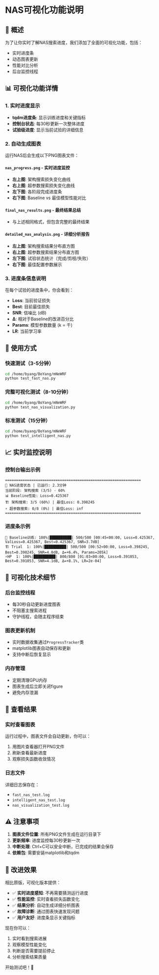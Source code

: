 # NAS可视化功能说明

## 🎯 概述
为了让你实时了解NAS搜索进度，我们添加了全面的可视化功能，包括：
- 实时进度条
- 动态图表更新
- 性能对比分析
- 后台监控线程

## 📊 可视化功能详情

### 1. 实时进度显示
- **tqdm进度条**: 显示训练进度和关键指标
- **控制台状态**: 每30秒更新一次整体进度
- **试验级进度**: 显示当前试验的详细信息

### 2. 自动生成图表
运行NAS后会生成以下PNG图表文件：

#### `nas_progress.png` - 实时进度监控
- **左上图**: 架构搜索损失变化曲线
- **右上图**: 超参数搜索损失变化曲线  
- **左下图**: 各阶段完成进度条
- **右下图**: Baseline vs 最佳模型性能对比

#### `final_nas_results.png` - 最终结果总结
- 与上述相同格式，但包含完整的最终结果

#### `detailed_nas_analysis.png` - 详细分析报告
- **左上图**: 架构搜索结果分布直方图
- **右上图**: 超参数搜索结果分布直方图
- **左下图**: 试验状态统计（完成/剪枝/失败）
- **右下图**: 最佳配置参数展示

### 3. 进度条信息说明
在每个试验的进度条中，你会看到：
- **Loss**: 当前验证损失
- **Best**: 目前最佳损失
- **SNR**: 信噪比 (dB)
- **Δ**: 相对于Baseline的改进百分比
- **Params**: 模型参数数量 (k = 千)
- **LR**: 当前学习率

## 🚀 使用方式

### 快速测试（3-5分钟）
```bash
cd /home/byang/BoYang/mNeWRF
python test_fast_nas.py
```

### 完整可视化测试（8-10分钟）
```bash
cd /home/byang/BoYang/mNeWRF
python test_nas_visualization.py
```

### 标准测试（15分钟）
```bash
cd /home/byang/BoYang/mNeWRF
python test_intelligent_nas.py
```

## 📈 实时监控说明

### 控制台输出示例
```
==============================================================
🚀 NAS进度状态 | 已运行: 2.3分钟
当前阶段: 架构搜索 (3/5) - 60%
📊 Baseline性能: Loss=0.425367
🏗️ 架构搜索: 3/5 (60%) | 最佳Loss: 0.398245
⚡ 超参数搜索: 0/8 (0%) | 最佳Loss: inf
==============================================================
```

### 进度条示例
```
🔬 Baseline训练: 100%|██████████| 500/500 [00:45<00:00, Loss=0.425367, ValLoss=0.425367, Best=0.425367, SNR=3.7dB]
🏗️ Trial  1: 100%|██████████| 500/500 [00:52<00:00, Loss=0.398245, Best=0.398245, SNR=4.0dB, Δ=+6.4%, Params=205k]
⚡HP  1: 100%|██████████| 800/800 [01:03<00:00, Loss=0.391053, Best=0.391053, SNR=4.1dB, Δ=+8.1%, LR=2e-04]
```

## 🔧 可视化技术细节

### 后台监控线程
- 每30秒自动更新进度图表
- 不阻塞主搜索进程
- 守护线程，会随主程序结束

### 图表更新机制
- 实时数据收集通过`ProgressTracker`类
- matplotlib图表自动保存和更新
- 支持中断后恢复显示

### 内存管理
- 定期清理GPU内存
- 图表生成后立即关闭figure
- 避免内存泄漏

## 📱 查看结果

### 实时查看图表
运行过程中，图表文件会自动更新，你可以：
1. 用图片查看器打开PNG文件
2. 刷新查看最新进度
3. 观察损失函数收敛情况

### 日志文件
详细日志保存在：
- `fast_nas_test.log`
- `intelligent_nas_test.log`
- `nas_visualization_test.log`

## ⚠️ 注意事项

1. **图表文件位置**: 所有PNG文件生成在运行目录下
2. **更新频率**: 进度监控每30秒更新一次
3. **中断处理**: Ctrl+C可以安全中断，已完成的结果会保存
4. **依赖包**: 需要安装matplotlib和tqdm

## 🎉 改进效果

相比原版，可视化版本提供：
- ✅ **实时进度感知**: 不再需要猜测运行进度
- ✅ **性能监控**: 实时查看损失函数变化
- ✅ **结果分析**: 自动生成详细分析图表
- ✅ **故障诊断**: 通过图表快速发现问题
- ✅ **用户友好**: 进度条显示关键指标

现在你可以：
1. 实时看到搜索进展
2. 观察模型性能变化
3. 判断是否需要提前停止
4. 分析搜索结果质量

开始测试吧！🚀
